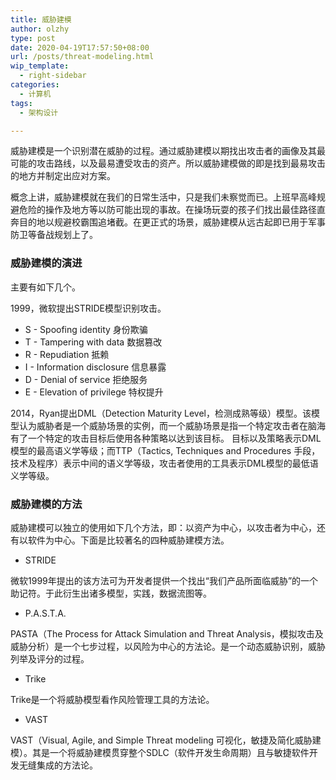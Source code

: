 ```yaml
---
title: 威胁建模
author: olzhy
type: post
date: 2020-04-19T17:57:50+08:00
url: /posts/threat-modeling.html
wip_template:
  - right-sidebar
categories:
  - 计算机
tags:
  - 架构设计

---
```

威胁建模是一个识别潜在威胁的过程。通过威胁建模以期找出攻击者的画像及其最可能的攻击路线，以及最易遭受攻击的资产。所以威胁建模做的即是找到最易攻击的地方并制定出应对方案。

概念上讲，威胁建模就在我们的日常生活中，只是我们未察觉而已。上班早高峰规避危险的操作及地方等以防可能出现的事故。在操场玩耍的孩子们找出最佳路径直奔目的地以规避校霸围追堵截。在更正式的场景，威胁建模从远古起即已用于军事防卫等备战规划上了。

### 威胁建模的演进

主要有如下几个。

1999，微软提出STRIDE模型识别攻击。
+ S - Spoofing identity      身份欺骗
+ T - Tampering with data    数据篡改
+ R - Repudiation            抵赖
+ I - Information disclosure 信息暴露
+ D - Denial of service      拒绝服务
+ E - Elevation of privilege 特权提升

2014，Ryan提出DML（Detection Maturity Level，检测成熟等级）模型。该模型认为威胁者是一个威胁场景的实例，而一个威胁场景是指一个特定攻击者在脑海有了一个特定的攻击目标后使用各种策略以达到该目标。
目标以及策略表示DML模型的最高语义学等级；而TTP（Tactics, Techniques and Procedures 手段，技术及程序）表示中间的语义学等级，攻击者使用的工具表示DML模型的最低语义学等级。

### 威胁建模的方法

威胁建模可以独立的使用如下几个方法，即：以资产为中心，以攻击者为中心，还有以软件为中心。下面是比较著名的四种威胁建模方法。

+ STRIDE

微软1999年提出的该方法可为开发者提供一个找出“我们产品所面临威胁”的一个助记符。于此衍生出诸多模型，实践，数据流图等。

+ P.A.S.T.A.

PASTA（The Process for Attack Simulation and Threat Analysis，模拟攻击及威胁分析）是一个七步过程，以风险为中心的方法论。是一个动态威胁识别，威胁列举及评分的过程。

+ Trike

Trike是一个将威胁模型看作风险管理工具的方法论。

+ VAST

VAST（Visual, Agile, and Simple Threat modeling 可视化，敏捷及简化威胁建模）。其是一个将威胁建模贯穿整个SDLC（软件开发生命周期）且与敏捷软件开发无缝集成的方法论。
